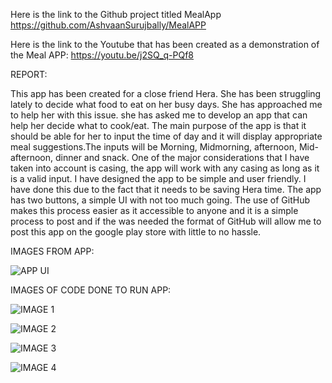 Here is the link to the Github project titled MealApp https://github.com/AshvaanSurujbally/MealAPP

Here is the link to the Youtube that has been created as a demonstration of the Meal APP: https://youtu.be/j2SQ_q-PQf8

REPORT:

This app has been created for a close friend Hera. She has been struggling lately to decide what food to eat on her busy days. She has approached me to help her with this issue. she has asked me to develop an app that can help her decide what to cook/eat. The main purpose of the app is that it should be able for her to input the time of day and it will display appropriate meal suggestions.The inputs will be Morning, Midmorning,
afternoon, Mid-afternoon, dinner and snack. One of the major considerations that I have taken into account is casing, the app will work with any casing as long as it is a valid input. I have designed the app to be simple and user 
friendly. I have done this due to the fact that it needs to be saving Hera time. The app has two buttons, a simple UI with not too much going. The use of GitHub makes this process easier as it accessible to anyone and it is
a simple process to post and if the was needed the format of GitHub will allow me to post this app on the google play store with little to no hassle.

IMAGES FROM APP:

![APP UI](https://github.com/user-attachments/assets/8acd0c3b-6415-4772-98dd-ccb65bbf2631)

IMAGES OF CODE DONE TO RUN APP:

![IMAGE 1](https://github.com/user-attachments/assets/d5a7c6be-ca36-44cd-afed-b63a87909e14)

![IMAGE 2](https://github.com/user-attachments/assets/a550ff41-96ef-435b-bdab-09e33537e2d6)

![IMAGE 3](https://github.com/user-attachments/assets/2308fe66-574c-4d73-bc24-8be746543808)

![IMAGE 4](https://github.com/user-attachments/assets/b27237aa-155c-4af7-82ef-351cadb34cab)








